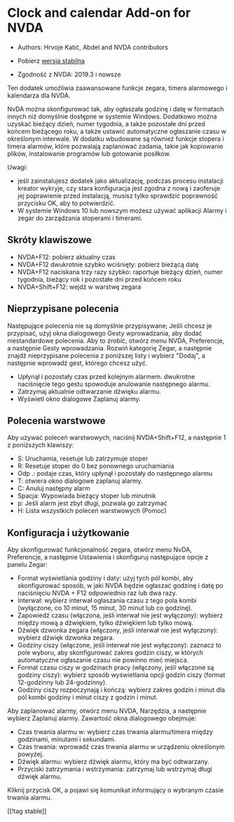 # Clock and calendar Add-on for NVDA #

* Authors: Hrvoje Katić, Abdel and NVDA contributors
* Pobierz [wersja stabilna][1]

* Zgodność z NVDA: 2019.3 i nowsze

Ten dodatek umożliwia zaawansowane funkcje zegara, timera alarmowego i
kalendarza dla NVDA.

NvDA można skonfigurować tak, aby ogłaszała godzinę i datę w formatach
innych niż domyślnie dostępne w systemie Windows. Dodatkowo można uzyskać
bieżący dzień, numer tygodnia, a także pozostałe dni przed końcem bieżącego
roku, a także ustawić automatyczne ogłaszanie czasu w określonym
interwale. W dodatku wbudowane są również funkcje stopera i timera alarmów,
które pozwalają zaplanować zadania, takie jak kopiowanie plików,
instalowanie programów lub gotowanie posiłków.

Uwagi:

* jeśli zainstalujesz dodatek jako aktualizację, podczas procesu instalacji
  kreator wykryje, czy stara konfiguracja jest zgodna z nową i zaoferuje jej
  poprawienie przed instalacją, musisz tylko sprawdzić poprawność przycisku
  OK, aby to potwierdzić.
* W systemie Windows 10 lub nowszym możesz używać aplikacji Alarmy i zegar
  do zarządzania stoperami i timerami.

## Skróty klawiszowe

* NVDA+F12: pobierz aktualny czas
* NVDA+F12 dwukrotnie szybko wciśnięty: pobierz bieżącą datę
* NVDA+F12 naciskana trzy razy szybko: raportuje bieżący dzień, numer
  tygodnia, bieżący rok i pozostałe dni przed końcem roku
* NVDA+Shift+F12: wejdź w warstwę zegara

## Nieprzypisane polecenia

Następujące polecenia nie są domyślnie przypisywane; Jeśli chcesz je
przypisać, użyj okna dialogowego Gesty wprowadzania, aby dodać
niestandardowe polecenia. Aby to zrobić, otwórz menu NVDA, Preferencje, a
następnie Gesty wprowadzania. Rozwiń kategorię Zegar, a następnie znajdź
nieprzypisane polecenia z poniższej listy i wybierz "Dodaj", a następnie
wprowadź gest, którego chcesz użyć.

* Upłynął i pozostały czas przed kolejnym alarmem. dwukrotne naciśnięcie
  tego gestu spowoduje anulowanie następnego alarmu.
* Zatrzymaj aktualnie odtwarzanie dźwięku alarmu.
* Wyświetl okno dialogowe Zaplanuj alarmy.

## Polecenia warstwowe

Aby używać poleceń warstwowych, naciśnij NVDA+Shift+F12, a następnie 1 z
poniższych klawiszy:

* S: Uruchamia, resetuje lub zatrzymuje stoper
* R: Resetuje stoper do 0 bez ponownego uruchamiania
* Odp .: podaje czas, który upłynął i pozostały do następnego alarmu
* T: otwiera okno dialogowe zaplanuj alarmy.
* C: Anuluj następny alarm
* Spacja: Wypowiada bieżący stoper lub minutnik
* p: Jeśli alarm jest zbyt długi, pozwala go zatrzymać
* H: Lista wszystkich poleceń warstwowych (Pomoc)

## Konfiguracja i użytkowanie

Aby skonfigurować funkcjonalność zegara, otwórz menu NvDA, Preferencje, a
następnie Ustawienia i skonfiguruj następujące opcje z panelu Zegar:

* Format wyświetlania godziny i daty: użyj tych pól kombi, aby skonfigurować
  sposób, w jaki NVDA będzie ogłaszać godzinę i datę po naciśnięciu NVDA +
  F12 odpowiednio raz lub dwa razy.
* Interwał: wybierz interwał ogłaszania czasu z tego pola kombi (wyłączone,
  co 10 minut, 15 minut, 30 minut lub co godzinę).
* Zapowiedź czasu (włączona, jeśli interwał nie jest wyłączony): wybierz
  między mową a dźwiękiem, tylko dźwiękiem lub tylko mową.
* Dźwięk dzwonka zegara (włączony, jeśli interwał nie jest wyłączony):
  wybierz dźwięk dzwonka zegara.
* Godziny ciszy (włączone, jeśli interwał nie jest wyłączony): zaznacz to
  pole wyboru, aby skonfigurować zakres godzin ciszy, w których automatyczne
  ogłaszanie czasu nie powinno mieć miejsca.
* Format czasu ciszy w godzinach pracy (włączony, jeśli włączone są godziny
  ciszy): wybierz sposób wyświetlania opcji godzin ciszy (format 12-godzinny
  lub 24-godzinny).
* Godziny ciszy rozpoczynają i kończą: wybierz zakres godzin i minut dla pól
  kombi godziny i minut ciszy z godzin i minut.

Aby zaplanować alarmy, otwórz menu NVDA, Narzędzia, a następnie wybierz
Zaplanuj alarmy. Zawartość okna dialogowego obejmuje:

* Czas trwania alarmu w: wybierz czas trwania alarmu/timera między
  godzinami, minutami i sekundami.
* Czas trwania: wprowadź czas trwania alarmu w urządzeniu określonym
  powyżej.
* Dźwięk alarmu: wybierz dźwięk alarmu, który ma być odtwarzany.
* Przyciski zatrzymania i wstrzymania: zatrzymaj lub wstrzymaj długi dźwięk
  alarmu.

Kliknij przycisk OK, a pojawi się komunikat informujący o wybranym czasie
trwania alarmu.

[[!tag stable]]

[1]: https://www.nvaccess.org/addonStore/legacy?file=clock
